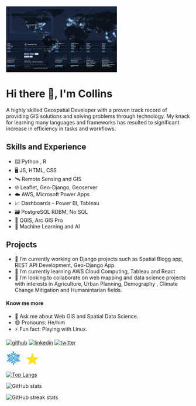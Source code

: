 ![Spatial Data Science](https://github.com/kechcole/kechcole/blob/main/github-pic.jpeg)

# Hi there 👋, I'm Collins
A highly skilled Geospatial Developer with a proven track record of providing GIS solutions and solving problems through technology. My knack for learning many languages and frameworks has resulted to significant increase in efficiency in tasks and workflows.

## Skills and Experience
- ⌨️ Python , R 
- 🖥️ JS, HTML, CSS
- 🛰️ Remote Sensing and GIS
- 🌐 Leaflet, Geo-Django, Geoserver
- ☁️ AWS, Microsoft Power Apps
- 📈 Dashboards - Power BI, Tableau
- 🗃️ PostgreSQL RDBM, No SQL
- 📱 QGIS, Arc GIS Pro
- 🤖 Machine Learning and AI

## Projects
- 🔭 I’m currently working on Django projects such as Spatial Blogg app, REST API Development, Geo-Django App. 
- 🌱 I’m currently learning AWS Cloud Computing, Tableau and React 
- 👯 I’m looking to collaborate on web mapping and data science projects with interests in Agriculture, Urban Planning, Demography , Climate Change Mitigation and Humanintarian fields.

#### Know me more 
- 💬 Ask me about Web GIS and Spatial Data Science.
- 😄 Pronouns: He/him 
- ⚡ Fun fact: Playing with Linux. 


[<img src='https://cdn.jsdelivr.net/npm/simple-icons@3.0.1/icons/github.svg' alt='github' height='40'>](https://github.com/kechcole)  [<img src='https://cdn.jsdelivr.net/npm/simple-icons@3.0.1/icons/linkedin.svg' alt='linkedin' height='40'>](https://www.linkedin.com/in/collins-kechir-068289189/)  [<img src='https://cdn.jsdelivr.net/npm/simple-icons@3.0.1/icons/twitter.svg' alt='twitter' height='40'>](https://twitter.com/@kechircollins)  

<a href='https://archiveprogram.github.com/'><img src='https://raw.githubusercontent.com/acervenky/animated-github-badges/master/assets/acbadge.gif' width='40' height='40'></a> <a href='https://stars.github.com/'><img src='https://raw.githubusercontent.com/acervenky/animated-github-badges/master/assets/starbadge.gif' width='35' height='35'></a> 

[![Top Langs](https://github-readme-stats.vercel.app/api/top-langs/?username=kechcole)](https://github.com/anuraghazra/github-readme-stats)

![GitHub stats](https://github-readme-stats.vercel.app/api?username=kechcole&show_icons=true)  

<!-- ![GitHub metrics](https://metrics.lecoq.io/kechcole)  -->

![GitHub streak stats](https://streak-stats.demolab.com/?user=kechcole)  


<!--
**kechcole/kechcole** is a ✨ _special_ ✨ repository because its `README.md` (this file) appears on your GitHub profile.

Here are some ideas to get you started:

- 🔭 I’m currently working on ...
- 🌱 I’m currently learning ...
- 👯 I’m looking to collaborate on ...
- 🤔 I’m looking for help with ...
- 💬 Ask me about ...
- 📫 How to reach me: ...
- 😄 Pronouns: ...
- ⚡ Fun fact: ...

✅
✔️


EMOJI LINK - https://emojipedia.org/

-->
